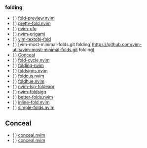 ### folding
* ( ) [fold-preview.nvim](https://github.com/anuvyklack/fold-preview.nvim)
* ( ) [pretty-fold.nvim](https://github.com/anuvyklack/pretty-fold.nvim)
* ( ) [nvim-ufo](https://github.com/kevinhwang91/nvim-ufo)
* ( ) [nvim-origami](https://github.com/chrisgrieser/nvim-origami)
* ( ) [vim-textobj-fold](https://github.com/kana/vim-textobj-fold)
* ( ) [vim-most-minimal-folds.git folding](https://github.com/vim-utils/vim-most-minimal-folds.git folding)
* ( ) [ Conceal](https://yutkat.github.io/my-neovim-pluginlist/#fold--conceal)
* ( ) [fold-cycle.nvim](https://github.com/jghauser/fold-cycle.nvim)
* ( ) [folding-nvim](https://github.com/pierreglaser/folding-nvim)
* ( ) [foldsigns.nvim](https://github.com/lewis6991/foldsigns.nvim)
* ( ) [foldcus.nvim](https://github.com/Vonr/foldcus.nvim)
* ( ) [foldhue.nvim](https://github.com/milisims/foldhue.nvim)
* ( ) [nvim-lsp-foldexpr](https://github.com/MrcJkb/nvim-lsp-foldexpr)
* ( ) [nvim-foldsign](https://github.com/yaocccc/nvim-foldsign)
* ( ) [better-folds.nvim](https://github.com/snelling-a/better-folds.nvim)
* ( ) [inline-fold.nvim](https://github.com/malbertzard/inline-fold.nvim)
* ( ) [simple-folds.nvim](https://github.com/lcroberts/simple-folds.nvim)
## Conceal
* ( ) [conceal.nvim](https://github.com/Jxstxs/conceal.nvim)
* ( ) [conceal.nvim](https://github.com/nvim-jo/conceal.nvim)

